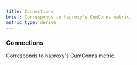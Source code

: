 ```yaml
---
title: Connections
brief: Corresponds to haproxy's CumConns metric. 
metric_type: derive
---
```

### Connections

Corresponds to haproxy's CumConns metric. 